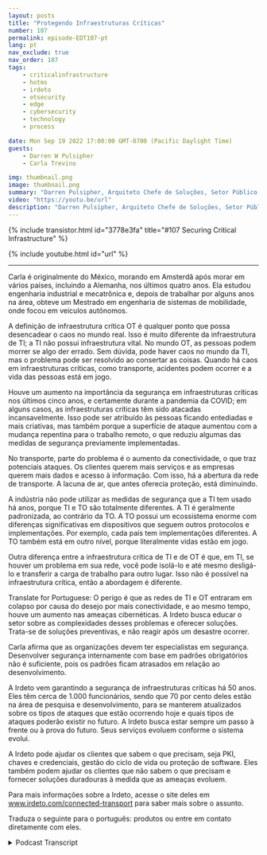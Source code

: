 ```yaml
---
layout: posts
title: "Protegendo Infraestruturas Críticas"
number: 107
permalink: episode-EDT107-pt
lang: pt
nav_exclude: true
nav_order: 107
tags:
    - criticalinfrastructure
    - hotms
    - irdeto
    - otsecurity
    - edge
    - cybersecurity
    - technology
    - process

date: Mon Sep 19 2022 17:00:00 GMT-0700 (Pacific Daylight Time)
guests:
    - Darren W Pulsipher
    - Carla Trevino

img: thumbnail.png
image: thumbnail.png
summary: "Darren Pulsipher, Arquiteto Chefe de Soluções, Setor Público, e Carla Trevino, Arquiteta de Soluções, Irdeto, falam sobre a importância da segurança na infraestrutura crítica."
video: "https://youtu.be/url"
description: "Darren Pulsipher, Arquiteto Chefe de Soluções, Setor Público, e Carla Trevino, Arquiteta de Soluções, Irdeto, falam sobre a importância da segurança na infraestrutura crítica."
---
```


<div>
{% include transistor.html id="3778e3fa" title="#107 Securing Critical Infrastructure" %}

{% include youtube.html id="url" %}
</div>

---

Carla é originalmente do México, morando em Amsterdã após morar em vários países, incluindo a Alemanha, nos últimos quatro anos. Ela estudou engenharia industrial e mecatrônica e, depois de trabalhar por alguns anos na área, obteve um Mestrado em engenharia de sistemas de mobilidade, onde focou em veículos autônomos.

A definição de infraestrutura crítica OT é qualquer ponto que possa desencadear o caos no mundo real. Isso é muito diferente da infraestrutura de TI; a TI não possui infraestrutura vital. No mundo OT, as pessoas podem morrer se algo der errado. Sem dúvida, pode haver caos no mundo da TI, mas o problema pode ser resolvido ao consertar as coisas. Quando há caos em infraestruturas críticas, como transporte, acidentes podem ocorrer e a vida das pessoas está em jogo.

Houve um aumento na importância da segurança em infraestruturas críticas nos últimos cinco anos, e certamente durante a pandemia da COVID; em alguns casos, as infraestruturas críticas têm sido atacadas incansavelmente. Isso pode ser atribuído às pessoas ficando entediadas e mais criativas, mas também porque a superfície de ataque aumentou com a mudança repentina para o trabalho remoto, o que reduziu algumas das medidas de segurança previamente implementadas.

No transporte, parte do problema é o aumento da conectividade, o que traz potenciais ataques. Os clientes querem mais serviços e as empresas querem mais dados e acesso à informação. Com isso, há a abertura da rede de transporte. A lacuna de ar, que antes oferecia proteção, está diminuindo.

A indústria não pode utilizar as medidas de segurança que a TI tem usado há anos, porque TI e TO são totalmente diferentes. A TI é geralmente padronizada, ao contrário da TO. A TO possui um ecossistema enorme com diferenças significativas em dispositivos que seguem outros protocolos e implementações. Por exemplo, cada país tem implementações diferentes. A TO também está em outro nível, porque literalmente vidas estão em jogo.

Outra diferença entre a infraestrutura crítica de TI e de OT é que, em TI, se houver um problema em sua rede, você pode isolá-lo e até mesmo desligá-lo e transferir a carga de trabalho para outro lugar. Isso não é possível na infraestrutura crítica, então a abordagem é diferente.

Translate for Portuguese: O perigo é que as redes de TI e OT entraram em colapso por causa do desejo por mais conectividade, e ao mesmo tempo, houve um aumento nas ameaças cibernéticas. A Irdeto busca educar o setor sobre as complexidades desses problemas e oferecer soluções. Trata-se de soluções preventivas, e não reagir após um desastre ocorrer.

Carla afirma que as organizações devem ter especialistas em segurança. Desenvolver segurança internamente com base em padrões obrigatórios não é suficiente, pois os padrões ficam atrasados em relação ao desenvolvimento.

A Irdeto vem garantindo a segurança de infraestruturas críticas há 50 anos. Eles têm cerca de 1.000 funcionários, sendo que 70 por cento deles estão na área de pesquisa e desenvolvimento, para se manterem atualizados sobre os tipos de ataques que estão ocorrendo hoje e quais tipos de ataques poderão existir no futuro. A Irdeto busca estar sempre um passo à frente ou à prova do futuro. Seus serviços evoluem conforme o sistema evolui.

A Irdeto pode ajudar os clientes que sabem o que precisam, seja PKI, chaves e credenciais, gestão do ciclo de vida ou proteção de software. Eles também podem ajudar os clientes que não sabem o que precisam e fornecer soluções duradouras à medida que as ameaças evoluem.

Para mais informações sobre a Irdeto, acesse o site deles em www.irdeto.com/connected-transport para saber mais sobre o assunto.

Traduza o seguinte para o português: produtos ou entre em contato diretamente com eles.




<details>
<summary> Podcast Transcript </summary>

<p></p>

</details>
